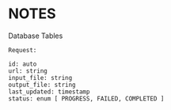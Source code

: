 # NOTES

Database Tables

```
Request:

id: auto
url: string
input_file: string
output_file: string
last_updated: timestamp
status: enum [ PROGRESS, FAILED, COMPLETED ]

```

